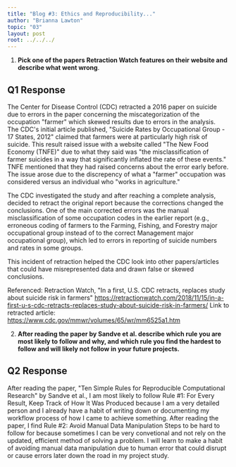```yaml
---
title: "Blog #3: Ethics and Reproducibility..."
author: "Brianna Lawton"
topic: "03"
layout: post
root: ../../../
---
```


1. **Pick one of the papers Retraction Watch features on their website and describe what went wrong**. 

## Q1 Response

The Center for Disease Control (CDC) retracted a 2016 paper on suicide due to errors in the paper concerning the miscategorization of the occupation "farmer" which skewed results due to errors in the analysis.   
The CDC's initial article published, "Suicide Rates by Occupational Group - 17 States, 2012" claimed that farmers were at particularly high risk of suicide. This result raised issue with a website called "The New Food Economy (TNFE)" due to what they said was "the misclassification of farmer suicides in a way that significantly inflated the rate of these events." TNFE mentioned that they had raised concerns about the error early before.
The issue arose due to the discrepency of what a "farmer" occupation was considered versus an individual who "works in agriculture."

The CDC investigated the study and after reaching a complete analysis, decided to retract the original report because the corrections changed the conclusions. One of the main corrected errors was the manual misclassification of some occupation codes in the earlier report (e.g., erroneous coding of farmers to the Farming, Fishing, and Forestry major occupational group instead of to the correct Management major occupational group), which led to errors in reporting of suicide numbers and rates in some groups.

This incident of retraction helped the CDC look into other papers/articles that could have misrepresented data and drawn false or skewed conclusions.

Referenced: Retraction Watch, "In a first, U.S. CDC retracts, replaces study about suicide risk in farmers"
https://retractionwatch.com/2018/11/15/in-a-first-u-s-cdc-retracts-replaces-study-about-suicide-risk-in-farmers/ 
Link to retracted article: https://www.cdc.gov/mmwr/volumes/65/wr/mm6525a1.htm


2. **After reading the paper by Sandve et al. describe which rule you are most likely to follow and why, and which rule you find the hardest to follow and will likely not follow in your future projects.**

## Q2 Response

After reading the paper, "Ten Simple Rules for Reproducible Computational Research" by Sandve et al., I am most likely to follow Rule #1: For Every Result, Keep Track of How It Was Produced because I am a very detailed person and I already have a habit of writing down or documenting my workflow process of how I came to achieve something. 
After reading the paper, I find Rule #2: Avoid Manual Data Manipulation Steps to be hard to follow for because sometimes I can be very convetional and not rely on the updated, efficient method of solving a problem. I will learn to make a habit of avoiding manual data manipulation due to human error that could disrupt or cause errors later down the road in my project study. 
